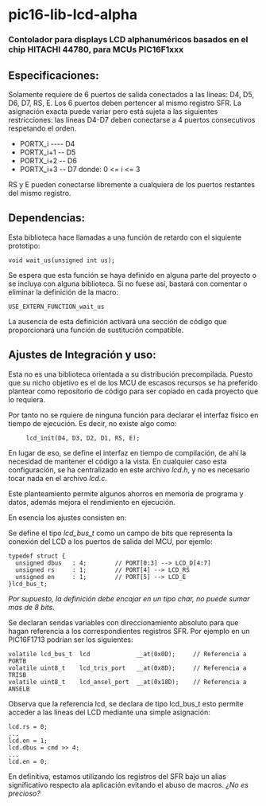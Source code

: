 # pic16-lib-lcd-alpha
### Contolador para displays LCD alphanuméricos basados en el chip HITACHI 44780, para MCUs PIC16F1xxx

## Especificaciones:
Solamente requiere de 6 puertos de salida conectados a las líneas:  D4, D5, D6, D7, RS, E. Los 6 puertos deben pertencer al mismo registro SFR.
La asignación exacta puede variar pero está sujeta a las siguientes restricciones: las lineas D4-D7 deben conectarse a 4 puertos consecutivos respetando el orden. 
- PORTX_i  ---- D4
- PORTX_i+1  -- D5
- PORTX_i+2  -- D6
- PORTX_i+3  -- D7
donde: 0 <= i <= 3

RS y E pueden conectarse libremente a cualquiera de los puertos restantes del mismo registro.

## Dependencias:

Esta biblioteca hace llamadas a una función de retardo con el siquiente prototipo:

    void wait_us(unsigned int us);

Se espera que esta función se haya definido en alguna parte del proyecto o se incluya con alguna biblioteca. Si no fuese así, bastará con comentar o eliminar la definición de la macro: 

    USE_EXTERN_FUNCTION_wait_us

La ausencia de esta definición activará una sección de código que proporcionará una función de sustitución compatible.

## Ajustes de Integración y uso:

Esta no es una biblioteca orientada a su distribución precompilada. Puesto que su nicho objetivo es el de los MCU de escasos recursos se ha preferido plantear como repositorio de código para ser copiado en cada proyecto que lo requiera.

Por tanto no se rquiere de ninguna función para declarar el interfaz físico en tiempo de ejecución. Es decir, no existe algo como:

         lcd_init(D4, D3, D2, D1, RS, E);

En lugar de eso, se define el interfaz en tiempo de compilación, de ahí la necesidad de mantener el código a la vista. 
En cualquier caso esta configuración, se ha centralizado en este archivo *lcd.h*, y no es necesario tocar nada en el archivo *lcd.c*.

Este planteamiento permite algunos ahorros en memoria de programa y datos, además mejora el rendimiento en ejecución.
 
En esencia los ajustes consisten en:

Se define el tipo *lcd_bus_t* como un campo de bits que representa la conexión del LCD a los puertos de salida del MCU, por ejemlo:

    typedef struct {
      unsigned dbus   : 4;        // PORT[0:3] --> LCD_D[4:7]
      unsigned rs     : 1;        // PORT[4] --> LCD_RS
      unsigned en     : 1;        // PORT[5] --> LCD_E
    }lcd_bus_t;     

*Por supuesto, la definición debe encajar en un tipo char, no puede sumar mas de 8 bits.*

Se declaran sendas variables con direccionamiento absoluto para que hagan referencia a los correspondientes registros SFR. Por ejemplo en un PIC16F1713 podrían ser los siguientes:

    volatile lcd_bus_t  lcd             __at(0x0D);     // Referencia a PORTB
    volatile uint8_t    lcd_tris_port   __at(0x8D);     // Referencia a TRISB
    volatile uint8_t    lcd_ansel_port  __at(0x18D);    // Referencia a ANSELB
    
    
Observa que la referencia lcd, se declara de tipo lcd_bus_t esto permite acceder a las lineas del LCD mediante una simple asignación:

    lcd.rs = 0;
    ...
    lcd.en = 1;
    lcd.dbus = cmd >> 4;    
    ...
    lcd.en = 0;

En definitiva, estamos utilizando los registros del SFR bajo un alias significativo respecto ala aplicación evitando el abuso de macros. *¿No es precioso?*

